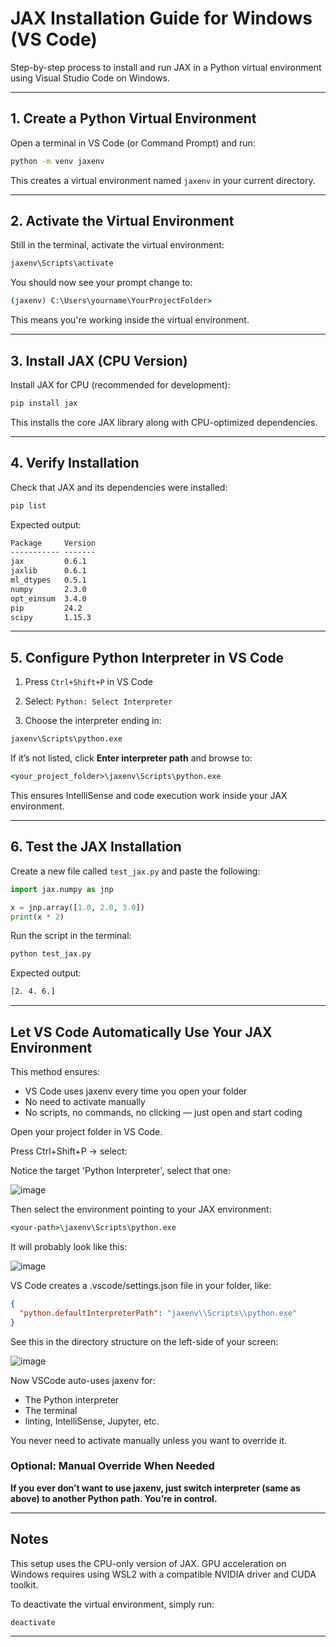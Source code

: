 # JAX Installation Guide for Windows (VS Code)

Step-by-step process to install and run JAX in a Python virtual environment using Visual Studio Code on Windows.

---

## 1. Create a Python Virtual Environment

Open a terminal in VS Code (or Command Prompt) and run:

```cmd
python -m venv jaxenv
```

This creates a virtual environment named `jaxenv` in your current directory.

---

## 2. Activate the Virtual Environment

Still in the terminal, activate the virtual environment:
```cmd
jaxenv\Scripts\activate
```

You should now see your prompt change to:
```cmd
(jaxenv) C:\Users\yourname\YourProjectFolder>
```

This means you're working inside the virtual environment.

---

## 3. Install JAX (CPU Version)

Install JAX for CPU (recommended for development):
```cmd
pip install jax
```

This installs the core JAX library along with CPU-optimized dependencies.

---

## 4. Verify Installation

Check that JAX and its dependencies were installed:
```cmd
pip list
```

Expected output:
```cmd
Package     Version
----------- -------
jax         0.6.1
jaxlib      0.6.1
ml_dtypes   0.5.1
numpy       2.3.0
opt_einsum  3.4.0
pip         24.2
scipy       1.15.3
```

---

## 5. Configure Python Interpreter in VS Code

1. Press `Ctrl+Shift+P` in VS Code
    
2. Select: `Python: Select Interpreter`
    
3. Choose the interpreter ending in:
    

```cmd
jaxenv\Scripts\python.exe
```

If it’s not listed, click **Enter interpreter path** and browse to:
```cmd
<your_project_folder>\jaxenv\Scripts\python.exe
```

This ensures IntelliSense and code execution work inside your JAX environment.

---

## 6. Test the JAX Installation

Create a new file called `test_jax.py` and paste the following:
```python
import jax.numpy as jnp

x = jnp.array([1.0, 2.0, 3.0])
print(x * 2)
```

Run the script in the terminal:
```cmd
python test_jax.py
```

Expected output:
```cmd
[2. 4. 6.]
```

---

## Let VS Code Automatically Use Your JAX Environment

This method ensures:
- VS Code uses jaxenv every time you open your folder
- No need to activate manually
- No scripts, no commands, no clicking — just open and start coding

Open your project folder in VS Code.

Press Ctrl+Shift+P → select:

Notice the target 'Python Interpreter', select that one:

![image](https://github.com/user-attachments/assets/c4ed8257-a66f-491f-acb7-d887811d99c8)

Then select the environment pointing to your JAX environment:
```cmd
<your-path>\jaxenv\Scripts\python.exe
```

It will probably look like this:

![image](https://github.com/user-attachments/assets/6f1cccfb-1667-4769-a386-74aec005ab12)

VS Code creates a .vscode/settings.json file in your folder, like:
```json
{
  "python.defaultInterpreterPath": "jaxenv\\Scripts\\python.exe"
}
```

See this in the directory structure on the left-side of your screen:

![image](https://github.com/user-attachments/assets/3d415075-ba4f-47f2-a967-99fcd815e537)

Now VSCode auto-uses jaxenv for:
- The Python interpreter
- The terminal
- linting, IntelliSense, Jupyter, etc.

You never need to activate manually unless you want to override it.

### Optional: Manual Override When Needed

**If you ever don’t want to use jaxenv, just switch interpreter (same as above) to another Python path. You’re in control.**

---

## Notes

This setup uses the CPU-only version of JAX. GPU acceleration on Windows requires using WSL2 with a compatible NVIDIA driver and CUDA toolkit.

To deactivate the virtual environment, simply run:

```cmd
deactivate
```

---
